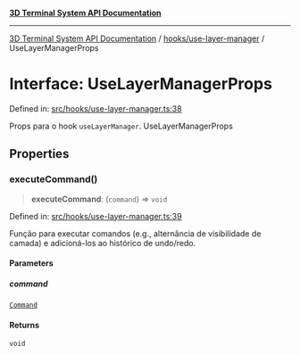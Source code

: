 [**3D Terminal System API Documentation**](../../../README.md)

***

[3D Terminal System API Documentation](../../../README.md) / [hooks/use-layer-manager](../README.md) / UseLayerManagerProps

# Interface: UseLayerManagerProps

Defined in: [src/hooks/use-layer-manager.ts:38](https://github.com/Dicommunitas/ThreeJS_Terminal_3D/blob/c0b82ba8679b8f85845255448514bad599eca08d/src/hooks/use-layer-manager.ts#L38)

Props para o hook `useLayerManager`.
 UseLayerManagerProps

## Properties

### executeCommand()

> **executeCommand**: (`command`) => `void`

Defined in: [src/hooks/use-layer-manager.ts:39](https://github.com/Dicommunitas/ThreeJS_Terminal_3D/blob/c0b82ba8679b8f85845255448514bad599eca08d/src/hooks/use-layer-manager.ts#L39)

Função para executar comandos
                                                       (e.g., alternância de visibilidade de camada)
                                                       e adicioná-los ao histórico de undo/redo.

#### Parameters

##### command

[`Command`](../../../lib/types/interfaces/Command.md)

#### Returns

`void`
